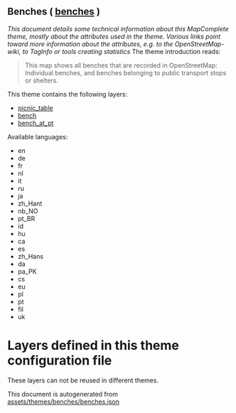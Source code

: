 [//]: # (WARNING: this file is automatically generated. Please find the sources at the bottom and edit those sources)

## Benches ( [benches](https://mapcomplete.org/benches) )
_This document details some technical information about this MapComplete theme, mostly about the attributes used in the theme. Various links point toward more information about the attributes, e.g. to the OpenStreetMap-wiki, to TagInfo or tools creating statistics_
The theme introduction reads:

> This map shows all benches that are recorded in OpenStreetMap: Individual benches, and benches belonging to public transport stops or shelters.

This theme contains the following layers:

 - [picnic_table](../Layers/picnic_table.md)
 - [bench](../Layers/bench.md)
 - [bench_at_pt](../Layers/bench_at_pt.md)

Available languages:

 - en
 - de
 - fr
 - nl
 - it
 - ru
 - ja
 - zh_Hant
 - nb_NO
 - pt_BR
 - id
 - hu
 - ca
 - es
 - zh_Hans
 - da
 - pa_PK
 - cs
 - eu
 - pl
 - pt
 - fil
 - uk

# Layers defined in this theme configuration file
These layers can not be reused in different themes.


This document is autogenerated from [assets/themes/benches/benches.json](https://github.com/pietervdvn/MapComplete/blob/develop/assets/themes/benches/benches.json)
